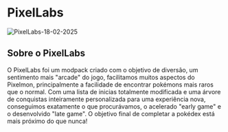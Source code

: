 # PixelLabs
![PixelLabs-18-02-2025](https://github.com/user-attachments/assets/b75e13c8-5ea0-4edd-b03e-4b4793c640b6)

## **Sobre o PixelLabs**

O PixelLabs foi um modpack criado com o objetivo de diversão, um sentimento mais "arcade" do jogo, facilitamos muitos aspectos do Pixelmon, principalmente a facilidade de encontrar pokémons mais raros que o normal. Com uma lista de inicias totalmente modificada e uma árvore de conquistas inteiramente personalizada para uma experiência nova, conseguimos exatamente o que procurávamos, o acelerado "early game" e o desenvolvido "late game". O objetivo final de completar a pokédex está mais próximo do que nunca!
